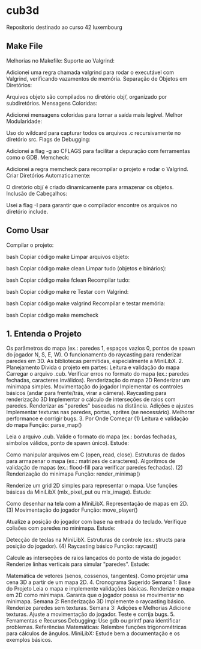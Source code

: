 # cub3d
Repositorio destinado ao curso 42 luxembourg


## Make File
Melhorias no Makefile:
Suporte ao Valgrind:

Adicionei uma regra chamada valgrind para rodar o executável com Valgrind, verificando vazamentos de memória.
Separação de Objetos em Diretórios:

Arquivos objeto são compilados no diretório obj/, organizado por subdiretórios.
Mensagens Coloridas:

Adicionei mensagens coloridas para tornar a saída mais legível.
Melhor Modularidade:

Uso do wildcard para capturar todos os arquivos .c recursivamente no diretório src.
Flags de Debugging:

Adicionei a flag -g ao CFLAGS para facilitar a depuração com ferramentas como o GDB.
Memcheck:

Adicionei a regra memcheck para recompilar o projeto e rodar o Valgrind.
Criar Diretórios Automaticamente:

O diretório obj/ é criado dinamicamente para armazenar os objetos.
Inclusão de Cabeçalhos:

Usei a flag -I para garantir que o compilador encontre os arquivos no diretório include.


## Como Usar
Compilar o projeto:

bash
Copiar código
make
Limpar arquivos objeto:

bash
Copiar código
make clean
Limpar tudo (objetos e binários):

bash
Copiar código
make fclean
Recompilar tudo:

bash
Copiar código
make re
Testar com Valgrind:

bash
Copiar código
make valgrind
Recompilar e testar memória:

bash
Copiar código
make memcheck

## 1. Entenda o Projeto

Os parâmetros do mapa (ex.: paredes 1, espaços vazios 0, pontos de spawn do jogador N, S, E, W).
O funcionamento do raycasting para renderizar paredes em 3D.
As bibliotecas permitidas, especialmente a MiniLibX.
2. Planejamento
Divida o projeto em partes:
Leitura e validação do mapa
Carregar o arquivo .cub.
Verificar erros no formato do mapa (ex.: paredes fechadas, caracteres inválidos).
Renderização do mapa 2D
Renderizar um minimapa simples.
Movimentação do jogador
Implementar os controles básicos (andar para frente/trás, virar a câmera).
Raycasting para renderização 3D
Implementar o cálculo de interseções de raios com paredes.
Renderizar as "paredes" baseadas na distância.
Adições e ajustes
Implementar texturas nas paredes, portas, sprites (se necessário).
Melhorar performance e corrigir bugs.
3. Por Onde Começar
(1) Leitura e validação do mapa
Função: parse_map()

Leia o arquivo .cub.
Valide o formato do mapa (ex.: bordas fechadas, símbolos válidos, ponto de spawn único).
Estude:

Como manipular arquivos em C (open, read, close).
Estruturas de dados para armazenar o mapa (ex.: matrizes de caracteres).
Algoritmos de validação de mapas (ex.: flood-fill para verificar paredes fechadas).
(2) Renderização do minimapa
Função: render_minimap()

Renderize um grid 2D simples para representar o mapa.
Use funções básicas da MiniLibX (mlx_pixel_put ou mlx_image).
Estude:

Como desenhar na tela com a MiniLibX.
Representação de mapas em 2D.
(3) Movimentação do jogador
Função: move_player()

Atualize a posição do jogador com base na entrada do teclado.
Verifique colisões com paredes no minimapa.
Estude:

Detecção de teclas na MiniLibX.
Estruturas de controle (ex.: structs para posição do jogador).
(4) Raycasting básico
Função: raycast()

Calcule as interseções de raios lançados do ponto de vista do jogador.
Renderize linhas verticais para simular "paredes".
Estude:

Matemática de vetores (senos, cossenos, tangentes).
Como projetar uma cena 3D a partir de um mapa 2D.
4. Cronograma Sugerido
Semana 1: Base do Projeto
Leia o mapa e implemente validações básicas.
Renderize o mapa em 2D como minimapa.
Garanta que o jogador possa se movimentar no minimapa.
Semana 2: Renderização 3D
Implemente o raycasting básico.
Renderize paredes sem texturas.
Semana 3: Adições e Melhorias
Adicione texturas.
Ajuste a movimentação do jogador.
Teste e corrija bugs.
5. Ferramentas e Recursos
Debugging: Use gdb ou printf para identificar problemas.
Referências Matemáticas: Relembre funções trigonométricas para cálculos de ângulos.
MiniLibX: Estude bem a documentação e os exemplos básicos.
